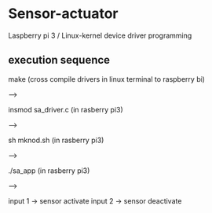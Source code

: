 # Sensor-actuator
Laspberry pi 3 / Linux-kernel device driver programming


execution sequence
----
make (cross compile drivers in linux terminal to raspberry bi)

-->

insmod sa_driver.c (in rasberry pi3)

-->

sh mknod.sh (in rasberry pi3)

-->

./sa_app (in rasberry pi3)

-->

input 1 -> sensor activate
input 2 -> sensor deactivate
